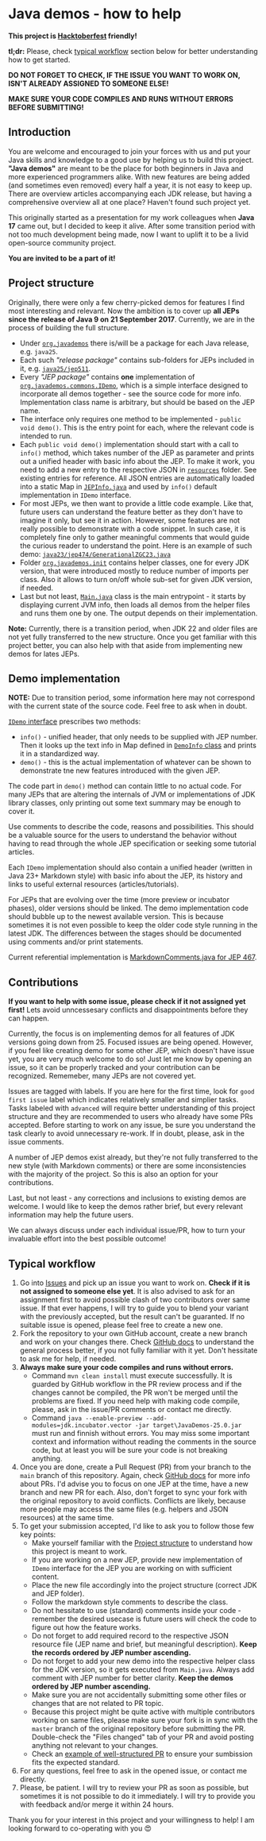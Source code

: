 # Java demos - how to help

**This project is [Hacktoberfest](https://hacktoberfest.com/) friendly!**

**tl;dr:** Please, check [typical workflow](#typical-workflow) section below for better understanding how to get started.

**DO NOT FORGET TO CHECK, IF THE ISSUE YOU WANT TO WORK ON, ISN'T ALREADY ASSIGNED TO SOMEONE ELSE!**

**MAKE SURE YOUR CODE COMPILES AND RUNS WITHOUT ERRORS BEFORE SUBMITTING!**

## Introduction

You are welcome and encouraged to join your forces with us and put your Java skills and knowledge to a good use by helping us to build this project. **"Java demos"** are meant to be the place for both beginners in Java and more experienced programmers alike. With new features are being added (and sometimes even removed) every half a year, it is not easy to keep up. There are overview articles accompanying each JDK release, but having a comprehensive overview all at one place? Haven't found such project yet.

This originally started as a presentation for my work colleagues when **Java 17** came out, but I decided to keep it alive. After some transition period with not too much development being made, now I want to uplift it to be a livid open-source community project.

**You are invited to be a part of it!**

## Project structure

Originally, there were only a few cherry-picked demos for features I find most interesting and relevant. Now the ambition is to cover up **all JEPs since the release of Java 9 on 21 September 2017**. Currently, we are in the process of building the full structure.

- Under [`org.javademos`](https://github.com/AloisSeckar/demos-java/tree/master/src/main/java/org/javademos) there is/will be a package for each Java release, e.g. `java25`. 
- Each such _"release package"_ contains sub-folders for JEPs included in it, e.g. [`java25/jep511`](https://github.com/AloisSeckar/demos-java/tree/master/src/main/java/org/javademos/java25/jep511).
- Every _"JEP package"_ contains **one** implementation of [`org.javademos.commons.IDemo`](https://github.com/AloisSeckar/demos-java/blob/master/src/main/java/org/javademos/commons/IDemo.java), which is a simple interface designed to incorporate all demos together - see the source code for more info. Implementation class name is arbitrary, but should be based on the JEP name.
- The interface only requires one method to be implemented - `public void demo()`. This is the entry point for each, where the relevant code is intended to run. 
- Each `public void demo()` implementation should start with a call to `info()` method, which takes number of the JEP as parameter and prints out a unified header with basic info about the JEP. To make it work, you need to add a new entry to the respective JSON in [`resources`](https://github.com/AloisSeckar/demos-java/tree/master/src/main/resources) folder. See existing entries for reference. All JSON entries are automatically loaded into a static Map in [`JEPInfo.java`](https://github.com/AloisSeckar/demos-java/blob/master/src/main/java/org/javademos/commons/JEPInfo.java) and used by `info()` default implementation in `IDemo` interface.
- For most JEPs, we then want to provide a little code example. Like that, future users can understand the feature better as they don't have to imagine it only, but see it in action. However, some features are not really possible to demonstrate with a code snippet. In such case, it is completely fine only to gather meaningful comments that would guide the curious reader to understand the point. Here is an example of such demo: [`java23/jep474/GenerationalZGC23.java`](https://github.com/AloisSeckar/demos-java/blob/master/src/main/java/org/javademos/java23/jep474/GenerationalZGC23.java)
- Folder [`org.javademos.init`](https://github.com/AloisSeckar/demos-java/tree/master/src/main/java/org/javademos/init) contains helper classes, one for every JDK version, that were introduced mostly to reduce number of imports per class. Also it allows to turn on/off whole sub-set for given JDK version, if needed.
- Last but not least, [`Main.java`](https://github.com/AloisSeckar/demos-java/blob/master/src/main/java/org/javademos/Main.java) class is the main entrypoint - it starts by displaying current JVM info, then loads all demos from the helper files and runs them one by one. The output depends on their implementation.

**Note:** Currently, there is a transition period, when JDK 22 and older files are not yet fully transferred to the new structure. Once you get familiar with this project better, you can also help with that aside from implementing new demos for lates JEPs.

## Demo implementation

**NOTE:** Due to transition period, some information here may not correspond with the current state of the source code. Feel free to ask when in doubt.

[`IDemo` interface](/src/main/java/org/javademos/commons/IDemo.java) prescribes two methods:
- `info()` - unified header, that only needs to be supplied with JEP number. Then it looks up the text info in Map defined in [`DemoInfo` class](/src/main/java/org/javademos/commons/DemoInfo.java) and prints it in a standardized way.
- `demo()` - this is the actual implementation of whatever can be shown to demonstrate tne new features introduced with the given JEP.

The code part in `demo()` method can contain little to no actual code. For many JEPs that are altering the internals of JVM or implementations of JDK library classes, only printing out some text summary may be enough to cover it.

Use comments to describe the code, reasons and possibilities. This should be a valuable source for the users to understand the behavior without having to read through the whole JEP specification or seeking some tutorial articles.

Each `IDemo` implementation should also contain a unified header (written in Java 23+ Markdown style) with basic info about the JEP, its history and links to useful external resources (articles/tutorials).

For JEPs that are evolving over the time (more preview or incubator phases), older versions should be linked. The demo implementation code should bubble up to the newest available version. This is because sometimes it is not even possible to keep the older code style running in the latest JDK. The differences between the stages should be documented using comments and/or print statements.

Current referential implementation is [MarkdownComments.java for JEP 467](/src/main/java/org/javademos/java23/jep467/MarkdownComments.java).

## Contributions

**If you want to help with some issue, please check if it not assigned yet first!** Lets avoid unncessesary conflicts and disappointments before they can happen.

Currently, the focus is on implementing demos for all features of JDK versions going down from 25. Focused issues are being opened. However, if you feel like creating demo for some other JEP, which doesn't have issue yet, you are very much welcome to do so! Just let me know by opening an issue, so it can be properly tracked and your contribution can be recognized. Rememeber, many JEPs are not covered yet.

Issues are tagged with labels. If you are here for the first time, look for `good first issue` label which indicates relatively smaller and simplier tasks. Tasks labeled with `advanced` will require better understanding of this project structure and they are recommended to users who already have some PRs accepted. Before starting to work on any issue, be sure you understand the task clearly to avoid unnecessary re-work. If in doubt, please, ask in the issue comments.

A number of JEP demos exist already, but they're not fully transferred to the new style (with Markdown comments) or there are some inconsistencies with the majority of the project. So this is also an option for your contributions.

Last, but not least - any corrections and inclusions to existing demos are welcome. I would like to keep the demos rather brief, but every relevant information may help the future users. 

We can always discuss under each individual issue/PR, how to turn your invaluable effort into the best possible outcome!

## Typical workflow

1. Go into [Issues](https://github.com/AloisSeckar/demos-java/issues) and pick up an issue you want to work on. **Check if it is not assigned to someone else yet**. It is also advised to ask for an assignment first to avoid possible clash of two contributors over same issue. If that ever happens, I will try to guide you to blend your variant with the previously accepted, but the result can't be guaranted. If no suitable issue is opened, please feel free to create a new one.
2. Fork the repository to your own GitHub account, create a new branch and work on your changes there. Check [GitHub docs](https://docs.github.com/en/get-started/exploring-projects-on-github/contributing-to-a-project) to understand the general process better, if you not fully familiar with it yet. Don't hessitate to ask me for help, if needed.
3. **Always make sure your code compiles and runs without errors.** 
   - Command `mvn clean install` must execute successfully. It is guarded by GitHub workflow in the PR review process and if the changes cannot be compiled, the PR won't be merged until the problems are fixed. If you need help with making code compile, please, ask in the issue/PR comments or contact me directly.
   - Command `java --enable-preview --add-modules=jdk.incubator.vector -jar target\JavaDemos-25.0.jar` must run and finnish without errors. You may miss some important context and information without reading the comments in the source code, but at least you will be sure your code is not breaking anything.
4. Once you are done, create a Pull Request (PR) from your branch to the `main` branch of this repository. Again, check [GitHub docs](https://docs.github.com/en/pull-requests/collaborating-with-pull-requests/proposing-changes-to-your-work-with-pull-requests/about-pull-requests) for more info about PRs. I'd advise you to focus on one JEP at the time, have a new branch and new PR for each. Also, don't forget to sync your fork with the original repository to avoid conflicts. Conflicts are likely, because more people may access the same files (e.g. helpers and JSON resources) at the same time.
5. To get your submission accepted, I'd like to ask you to follow those few key points:
    - Make yourself familiar with the [Project structure](#project-structure) to understand how this project is meant to work.
    - If you are working on a new JEP, provide new implementation of `IDemo` interface for the JEP you are working on with sufficient content.
    - Place the new file accordingly into the project structure (correct JDK and JEP folder).
    - Follow the markdown style comments to describe the class.
    - Do not hessitate to use (standard) comments inside your code - remember the desired usecase is future users will check the code to figure out how the feature works.
    - Do not forget to add required record to the respective JSON resource file (JEP name and brief, but meaningful description). **Keep the records ordered by JEP number ascending.**
    - Do not forget to add your new demo into the respective helper class for the JDK version, so it gets executed from `Main.java`. Always add comment with JEP number for better clarity. **Keep the demos ordered by JEP number ascending.**
    - Make sure you are not accidentally submitting some other files or changes that are not related to PR topic.
    - Because this project might be quite active with multiple contributors working on same files, please make sure your fork is in sync with the `master` branch of the original repository before submitting the PR. Double-check the "Files changed" tab of your PR and avoid posting anything not relevant to your changes.
    - Check an [example of well-structured PR](https://github.com/AloisSeckar/demos-java/pull/52/files) to ensure your sumbission fits the expected standard.
6. For any questions, feel free to ask in the opened issue, or contact me directly.
7. Please, be patient. I will try to review your PR as soon as possible, but sometimes it is not possible to do it immediately. I will try to provide you with feedback and/or merge it within 24 hours.

Thank you for your interest in this project and your willingness to help! I am looking forward to co-operating with you :heart_eyes:
